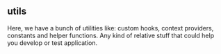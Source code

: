 utils
-----

Here, we have a bunch of utilities like: custom hooks, context providers, constants and helper functions. Any kind of 
relative stuff that could help you develop or test application.
